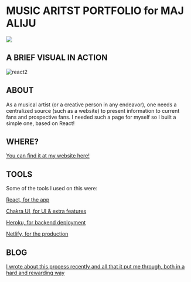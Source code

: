 # MUSIC ARITST PORTFOLIO for MAJ ALIJU

<!-- <img src="https://img.shields.io/badge/phase2-project-blue?style=flat-square&logo=react"> -->
<img src="https://img.shields.io/badge/phase2-project-blue?style=flat-square&logo=react">

## A BRIEF VISUAL IN ACTION

![react2](https://user-images.githubusercontent.com/51519426/181132494-712c28ff-91af-45ef-af82-56057bfff132.gif)


## **ABOUT**
As a musical artist (or a creative person in any endeavor), one needs a centralized source (such as a website) to present information to current fans and prospective fans. 
I needed such a page for myself so I built a simple one, based on React!

## **WHERE?**
[You can find it at my website here!](https://majaliju.com/)

## **TOOLS**
Some of the tools I used on this were:

[React, for the app](https://reactjs.org/)

[Chakra UI, for UI & extra features](https://chakra-ui.com/)

[Heroku, for backend deployment](https://heroku.com/)

[Netlify, for the production](https://www.netlify.com/)


## BLOG
[I wrote about this process recently and all that it put me through, both in a hard and rewarding way](https://medium.com/@majalijunyc/phase-2-the-terrible-silver-lining-of-deployment-production-c9153cc9118)


